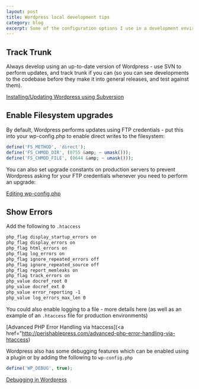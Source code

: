 ```yaml
---
layout: post
title: Wordpress local development tips
category: blog
excerpt: Some of the configuration options I use in a development environment
---
```


Track Trunk
-----------

Always develop using an up-to-date version of Wordpress - use SVN to perform updates, and track trunk if you can (so you can see developments to the codebase before they make it into general releases, and test against them).

[Installing/Updating Wordpress using Subversion](http://codex.wordpress.org/Installing/Updating_WordPress_with_Subversion)

Enable Filesystem upgrades
--------------------------

By default, Wordpress performs updates using FTP credentials - put this into your wp-config.php to enable direct writes to the filesystem:

```PHP
define('FS_METHOD', 'direct');
define('FS_CHMOD_DIR', (0755 &amp; ~ umask()));
define('FS_CHMOD_FILE', (0644 &amp; ~ umask()));
```

You can also set upgrade constants on production servers to prevent Wordpress asking for your FTP credentials whenever you need to perform an upgrade:

[Editing wp-config.php](http://codex.wordpress.org/Editing_wp-config.php#WordPress_Upgrade_Constants)

Show Errors
-----------

Add the following to `.htaccess`

```apache
php_flag display_startup_errors on
php_flag display_errors on
php_flag html_errors on
php_flag log_errors on
php_flag ignore_repeated_errors off
php_flag ignore_repeated_source off
php_flag report_memleaks on
php_flag track_errors on
php_value docref_root 0
php_value docref_ext 0
php_value error_reporting -1
php_value log_errors_max_len 0
```

You could also enable logging to a file - more details here (as well as an example of an `.htaccess` file for production environments)

[Advanced PHP Error Handling via htaccess](<a href="http://perishablepress.com/advanced-php-error-handling-via-htaccess)

Wordpress also has some debugging features which can be enabled using a plugin or by adding the following to `wp-config.php`

```PHP
define('WP_DEBUG', true);
```

[Debugging in Wordpress](http://codex.wordpress.org/Debugging_in_WordPress)